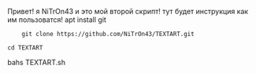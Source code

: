 Привет! я NiTrOn43 и это мой второй скрипт!
тут будет инструкция как им пользоватся!
			apt install git
			 
		git clone https://github.com/NiTrOn43/TEXTART.git
		
	cd TEXTART
	
bahs TEXTART.sh
